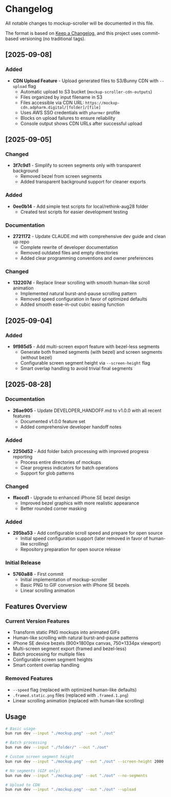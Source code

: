 # Changelog

All notable changes to mockup-scroller will be documented in this file.

The format is based on [Keep a Changelog](https://keepachangelog.com/en/1.1.0/),
and this project uses commit-based versioning (no traditional tags).

## [2025-09-08]

### Added
- **CDN Upload Feature** - Upload generated files to S3/Bunny CDN with `--upload` flag
  - Automatic upload to S3 bucket (`mockup-scroller-cdn-outputs`)
  - Files organized by input filename in S3
  - Files accessible via CDN URL: `https://mockup-cdn.adpharm.digital/[folder]/[file]`
  - Uses AWS SSO credentials with `pharmer` profile
  - Blocks on upload failures to ensure reliability
  - Console output shows CDN URLs after successful upload

## [2025-09-05]

### Changed
- **3f7c9d1** - Simplify to screen segments only with transparent background
  - Removed bezel from screen segments
  - Added transparent background support for cleaner exports

### Added
- **0ee0b14** - Add simple test scripts for local/rethink-aug28 folder
  - Created test scripts for easier development testing

### Documentation
- **2721172** - Update CLAUDE.md with comprehensive dev guide and clean up repo
  - Complete rewrite of developer documentation
  - Removed outdated files and empty directories
  - Added clear programming conventions and owner preferences

### Changed
- **132207d** - Replace linear scrolling with smooth human-like scroll animation
  - Implemented natural burst-and-pause scrolling pattern
  - Removed speed configuration in favor of optimized defaults
  - Added smooth ease-in-out cubic easing function

## [2025-09-04]

### Added
- **9f985d5** - Add multi-screen export feature with bezel-less segments
  - Generate both framed segments (with bezel) and screen segments (without bezel)
  - Configurable screen segment height via `--screen-height` flag
  - Smart overlap handling to avoid trivial final segments

## [2025-08-28]

### Documentation
- **26ae905** - Update DEVELOPER_HANDOFF.md to v1.0.0 with all recent features
  - Documented v1.0.0 feature set
  - Added comprehensive developer handoff notes

### Added
- **2250d52** - Add folder batch processing with improved progress reporting
  - Process entire directories of mockups
  - Clear progress indicators for batch operations
  - Support for glob patterns

### Changed
- **ffaccd1** - Upgrade to enhanced iPhone SE bezel design
  - Improved bezel graphics with more realistic appearance
  - Better rounded corner masking

### Added
- **295ba53** - Add configurable scroll speed and prepare for open source
  - Initial speed configuration support (later removed in favor of human-like scrolling)
  - Repository preparation for open source release

### Initial Release
- **5760a88** - First commit
  - Initial implementation of mockup-scroller
  - Basic PNG to GIF conversion with iPhone SE bezels
  - Linear scrolling animation

## Features Overview

### Current Version Features
- Transform static PNG mockups into animated GIFs
- Human-like scrolling with natural burst-and-pause patterns
- iPhone SE device bezels (900×1800px canvas, 750×1334px viewport)
- Multi-screen segment export (framed and bezel-less)
- Batch processing for multiple files
- Configurable screen segment heights
- Smart content overlap handling

### Removed Features
- `--speed` flag (replaced with optimized human-like defaults)
- `.framed.static.png` files (replaced with `.framed.1.png`)
- Linear scrolling animation (replaced with human-like scrolling)

## Usage

```bash
# Basic usage
bun run dev --input "./mockup.png" --out "./out"

# Batch processing
bun run dev --input "./folder/" --out "./out"

# Custom screen segment height
bun run dev --input "./mockup.png" --out "./out" --screen-height 2000

# No segments (GIF only)
bun run dev --input "./mockup.png" --out "./out" --no-segments

# Upload to CDN
bun run dev --input "./mockup.png" --out "./out" --upload
```